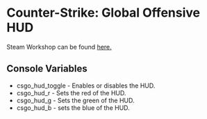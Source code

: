 # Counter-Strike: Global Offensive HUD
Steam Workshop can be found [here.](https://steamcommunity.com/sharedfiles/filedetails/?id=1677321655)

## Console Variables
- csgo_hud_toggle - Enables or disables the HUD.
- csgo_hud_r - Sets the red of the HUD.
- csgo_hud_g - Sets the green of the HUD.
- csgo_hud_b - sets the blue of the HUD.
